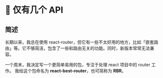 # 🗼 仅有几个 API

## 简述

长期以来，我总在使用 react-router，但它有一些不太好用的地方，比如「嵌套路由」等。它不够简洁，包含了一些和路由无关的功能。同时，新版本常常无法兼容。

一个周末，我决定写一个更简单易用的包，专注于处理 react 项目中的 router 工作。 我给这个包命名为 **react-best-router**，也可简称为 **RBR**。